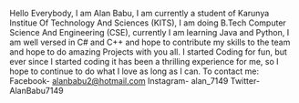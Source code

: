 Hello Everybody,
                I am Alan Babu, I am currently a student of Karunya Institue Of Technology And Sciences (KITS), I am doing B.Tech Computer Science And Engineering (CSE), currently I am learning Java and Python, I am well versed in C# and C++ and hope to contribute my skills to the team and hope to do amazing Projects with you all.
                I started Coding for fun, but ever since I started coding it has been a thrilling experience for me, so I hope to continue to do what I love as long as I can.
                To contact me:
                Facebook- alanbabu2@hotmail.com
                Instagram- alan_7149
                Twitter- AlanBabu7149
                
